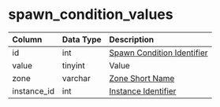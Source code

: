 # spawn\_condition\_values

| Column | Data Type | Description |
| :--- | :--- | :--- |
| id | int | [Spawn Condition Identifier](spawn_conditions.md) |
| value | tinyint | Value |
| zone | varchar | [Zone Short Name](../../../../categories/zones/zone-list) |
| instance\_id | int | [Instance Identifier](../../../schema/categories/spawns/instance_list.md) |

